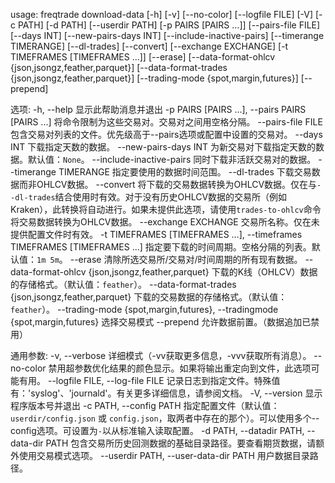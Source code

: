 usage: freqtrade download-data [-h] [-v] [--no-color] [--logfile FILE] [-V]
                               [-c PATH] [-d PATH] [--userdir PATH]
                               [-p PAIRS [PAIRS ...]] [--pairs-file FILE]
                               [--days INT] [--new-pairs-days INT]
                               [--include-inactive-pairs]
                               [--timerange TIMERANGE] [--dl-trades]
                               [--convert] [--exchange EXCHANGE]
                               [-t TIMEFRAMES [TIMEFRAMES ...]] [--erase]
                               [--data-format-ohlcv {json,jsongz,feather,parquet}]
                               [--data-format-trades {json,jsongz,feather,parquet}]
                               [--trading-mode {spot,margin,futures}]
                               [--prepend]

选项:
  -h, --help            显示此帮助消息并退出
  -p PAIRS [PAIRS ...], --pairs PAIRS [PAIRS ...]
                        将命令限制为这些交易对。交易对之间用空格分隔。
  --pairs-file FILE     包含交易对列表的文件。优先级高于--pairs选项或配置中设置的交易对。
  --days INT            下载指定天数的数据。
  --new-pairs-days INT  为新交易对下载指定天数的数据。默认值：`None`。
  --include-inactive-pairs
                        同时下载非活跃交易对的数据。
  --timerange TIMERANGE
                        指定要使用的数据时间范围。
  --dl-trades           下载交易数据而非OHLCV数据。
  --convert             将下载的交易数据转换为OHLCV数据。仅在与`--dl-trades`结合使用时有效。对于没有历史OHLCV数据的交易所（例如Kraken），此转换将自动进行。如果未提供此选项，请使用`trades-to-ohlcv`命令将交易数据转换为OHLCV数据。
  --exchange EXCHANGE   交易所名称。仅在未提供配置文件时有效。
  -t TIMEFRAMES [TIMEFRAMES ...], --timeframes TIMEFRAMES [TIMEFRAMES ...]
                        指定要下载的时间周期。空格分隔的列表。默认值：`1m 5m`。
  --erase               清除所选交易所/交易对/时间周期的所有现有数据。
  --data-format-ohlcv {json,jsongz,feather,parquet}
                        下载的K线（OHLCV）数据的存储格式。（默认值：`feather`）。
  --data-format-trades {json,jsongz,feather,parquet}
                        下载的交易数据的存储格式。（默认值：`feather`）。
  --trading-mode {spot,margin,futures}, --tradingmode {spot,margin,futures}
                        选择交易模式
  --prepend             允许数据前置。（数据追加已禁用）

通用参数:
  -v, --verbose         详细模式（-vv获取更多信息，-vvv获取所有消息）。
  --no-color            禁用超参数优化结果的颜色显示。如果将输出重定向到文件，此选项可能有用。
  --logfile FILE, --log-file FILE
                        记录日志到指定文件。特殊值有：'syslog'、'journald'。有关更多详细信息，请参阅文档。
  -V, --version         显示程序版本号并退出
  -c PATH, --config PATH
                        指定配置文件（默认值：`userdir/config.json` 或 `config.json`，取两者中存在的那个）。可以使用多个--config选项。可设置为`-`以从标准输入读取配置。
  -d PATH, --datadir PATH, --data-dir PATH
                        包含交易所历史回测数据的基础目录路径。要查看期货数据，请额外使用交易模式选项。
  --userdir PATH, --user-data-dir PATH
                        用户数据目录路径。